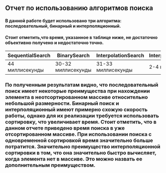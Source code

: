 ## Отчет по использованию алгоритмов поиска
#### В данной работе будет использовано три алгоритма: последовательный, бинарный и интерполяционный.
#### Стоит отметить,что время, указанное в таблице ниже, не достаточно объективно получено и недостаточно точно. 

|SequentialSearch|BinarySearch|InterpolationSearch|InterpolationSearch|
|---|---|---|---|
|44 миллисекунды|30-32 миллисекунды|31-33 миллисекунды|2-4 миллисекунд|

### По полученным результатам видно, что последовательный поиск имеет некоторые преимущества при нахождении элемента в неотсортированном массиве относительно небольшой размерности. Бинарный поиск и интерполяционный имеют примерно схожую скорость работы, однако для их реализации требуется использовать сортировку, что увеличивает время. Стоит отметить, что в данном отчете приведено время поиска в уже отсортированном массиве. При использовании поиска с одновременной сортировкой время значительно больше потратится. Значительно преимущество интерполяционной сортировки в том, что она значительно быстро вычисляет, когда элемента нет в массиве. Это можно назвать ее дополнительным преимуществом.

